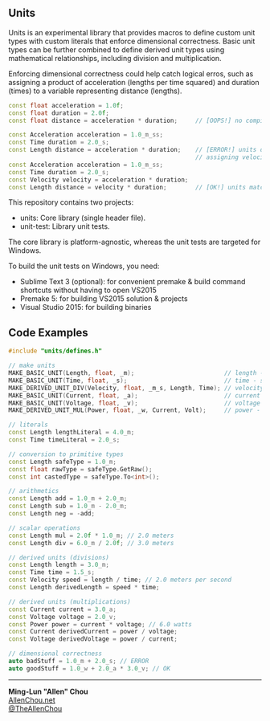 ## Units

Units is an experimental library that provides macros to define custom unit types with custom literals that enforce dimensional correctness. Basic unit types can be further combined to define derived unit types using mathematical relationships, including division and multiplication.

Enforcing dimensional correctness could help catch logical erros, such as assigning a product of acceleration (lengths per time squared) and duration (times) to a variable representing distance (lengths).

```C++
const float acceleration = 1.0f;
const float duration = 2.0f;
const float distance = acceleration * duration;     // [OOPS!] no compiler error

const Acceleration acceleration = 1.0_m_ss;
const Time duration = 2.0_s;
const Length distance = acceleration * duration;    // [ERROR!] units don't match
                                                    // assigning velocity (m/s) to length (m)
const Acceleration acceleration = 1.0_m_ss;
const Time duration = 2.0_s;
const Velocity velocity = acceleration * duration;
const Length distance = velocity * duration;        // [OK!] units match!
```

This repository contains two projects:  
  * units: Core library (single header file).
  * unit-test: Library unit tests.

The core library is platform-agnostic, whereas the unit tests are targeted for Windows.

To build the unit tests on Windows, you need:  
  * Sublime Text 3 (optional): for convenient premake & build command shortcuts without having to open VS2015
  * Premake 5: for building VS2015 solution & projects
  * Visual Studio 2015: for building binaries


## Code Examples
```C++
#include "units/defines.h"

// make units
MAKE_BASIC_UNIT(Length, float, _m);                         // length - meter (m)
MAKE_BASIC_UNIT(Time, float, _s);                           // time - second (s)
MAKE_DERIVED_UNIT_DIV(Velocity, float, _m_s, Length, Time); // velocity - meters per second (m/s)
MAKE_BASIC_UNIT(Current, float, _a);                        // current - Ampere (a)
MAKE_BASIC_UNIT(Voltage, float, _v);                        // voltage - Volt (v)
MAKE_DERIVED_UNIT_MUL(Power, float, _w, Current, Volt);     // power - Watt (w)

// literals
const Length lengthLiteral = 4.0_m;
const Time timeLiteral = 2.0_s;

// conversion to primitive types
const Length safeType = 1.0_m;
const float rawType = safeType.GetRaw();
const int castedType = safeType.To<int>();

// arithmetics
const Length add = 1.0_m + 2.0_m;
const Length sub = 1.0_m - 2.0_m;
const Length neg = -add;

// scalar operations
const Length mul = 2.0f * 1.0_m; // 2.0 meters
const Length div = 6.0_m / 2.0f; // 3.0 meters

// derived units (divisions)
const Length length = 3.0_m;
const Time time = 1.5_s;
const Velocity speed = length / time; // 2.0 meters per second
const Length derivedLength = speed * time;

// derived units (multiplications)
const Current current = 3.0_a;
const Voltage voltage = 2.0_v;
const Power power = current * voltage; // 6.0 watts
const Current derivedCurrent = power / voltage;
const Voltage derivedVoltage = power / current;

// dimensional correctness
auto badStuff = 1.0_m + 2.0_s; // ERROR
auto goodStuff = 1.0_w + 2.0_a * 3.0_v; // OK
```

----
**Ming-Lun "Allen" Chou**  
[AllenChou.net](http://AllenChou.net)  
[@TheAllenChou](http://twitter.com/TheAllenChou)  
